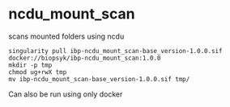 # ncdu_mount_scan
scans mounted folders using ncdu
```
singularity pull ibp-ncdu_mount_scan-base_version-1.0.0.sif docker://biopsyk/ibp-ncdu_mount_scan:1.0.0
mkdir -p tmp
chmod ug+rwX tmp
mv ibp-ncdu_mount_scan-base_version-1.0.0.sif tmp/
```

Can also be run using only docker
